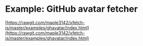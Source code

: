 # Example: GitHub avatar fetcher

[https://rawgit.com/maple3142/xfetch-js/master/examples/ghavatar/index.html](https://rawgit.com/maple3142/xfetch-js/master/examples/ghavatar/index.html)
